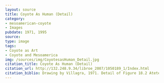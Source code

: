 ```yaml
---
layout: source
title: Coyote As Human (Detail)
category: 
- mesoamerican-coyote
- Images
pubdate: 1971, 1995
source: 
type: image
tags:
- Coyote as Art
- Coyote and Mesoamerica
img: /sources/img/CoyotesasHuman_Detail.jpg
citation_title: Coyote As Human (Detail)
citation_url: http://132.248.9.34/libroe_2007/1050189_1/Index.html
citation_biblio: Drawing by Villagra, 1971. Detail of Figure 18.2 Atetelco. Patio Blanco. Pórtico 1. Murals 5-7. Depicted in La Pintura Mural Prehispánica en México. Teotihuacán. Universidad Nacional Autónoma de México Instituto De Investigaciones Estéticas. Mexico, 1995. Beatriz De La Fuente, editor. http://132.248.9.34/libroe_2007/1050189_1/Index.html Universidad Nacional Autónoma de México Instituto De Investigaciones Estéticas. Mexico, 1995. Beatriz De La Fuente, editor. http://132.248.9.34/libroe_2007/1050189_1/Index.html
---
```

